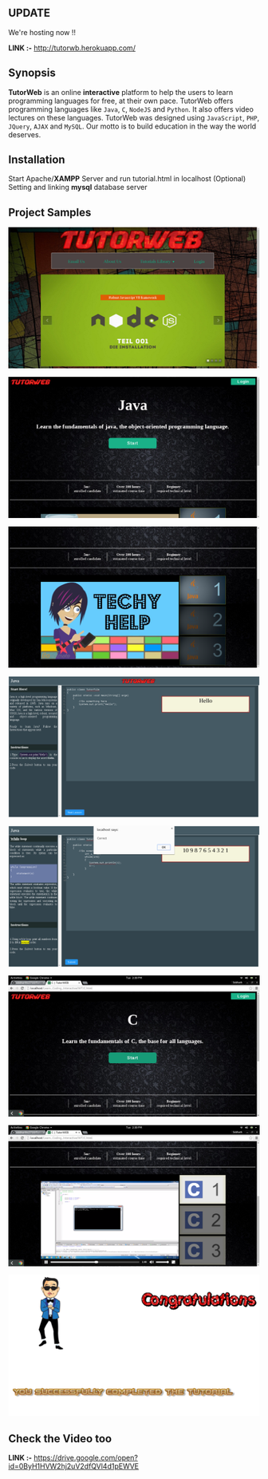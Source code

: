 ## UPDATE

We're hosting now !!

**LINK :-** http://tutorwb.herokuapp.com/


## Synopsis

**TutorWeb** is an online **interactive** platform to help the users to learn programming languages
for free, at their own pace. TutorWeb offers programming languages like `Java`, `C`, `NodeJS`
and `Python`. It also offers video lectures on these languages. TutorWeb was designed using
`JavaScript`, `PHP`, `JQuery`, `AJAX` and `MySQL`. Our motto is to build education in the
way the world deserves.

## Installation

Start Apache/**XAMPP** Server and run tutorial.html in localhost
(Optional) Setting and linking  **mysql** database server

## Project Samples

![alt tag](/pics/1.png?raw=true)

![alt tag](/pics/2.png?raw=true)

![alt tag](/pics/3.png?raw=true)

![alt tag](/pics/4.png?raw=true)

![alt tag](/pics/5.png?raw=true)

![alt tag](/pics/6.png?raw=true)

![alt tag](/pics/7.png?raw=true)

![alt tag](/pics/8.png?raw=true)

## Check the Video too

**LINK :-** https://drive.google.com/open?id=0ByH1HVW2hj2uV2dfQVl4d1pEWVE



